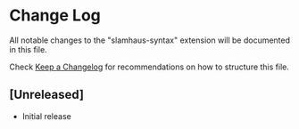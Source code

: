 # Change Log

All notable changes to the "slamhaus-syntax" extension will be documented in this file.

Check [Keep a Changelog](http://keepachangelog.com/) for recommendations on how to structure this file.

## [Unreleased]

- Initial release